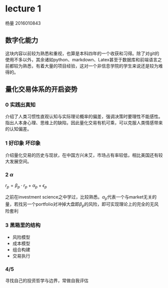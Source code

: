 # lecture 1 

杨量 2016010843

## 数字化能力

这块内容以前较为熟悉和重视，也算是本科四年的一个收获和习得。除了对git的使用不多以外，其余诸如python、markdown、Latex甚至于数据库和前端语言之前都较为熟悉，有着大量的项目经验，这对一个非信息学院的学生来说还是较为难得的。

## 量化交易体系的开启姿势

### 0 实践出真知

介绍了人类习惯性直观认知与实际理论概率的偏差，强调决策时要理性不能感性。指出人本身心理、思维上的缺陷，因此量化交易有机可乘，可以克服人类情感带来的认知偏差。

### 1 好印象 坏印象

介绍量化交易的历史与现状，在中国方兴未艾，市场占有率较低，相比美国还有较大发展空间。

### 2 $\alpha$

$r_p=\beta_p\cdot r_p+\alpha_p+\epsilon_p$

之前在investment science之中学过，比较熟悉。$\alpha_p$代表一个与market无关的量，若找另一个portfolio对冲掉大盘即$\beta_p$的风险，即可实现理论上的完全的无风险套利

### 3 黑箱里的结构

- 风险模型
- 成本模型
- 组合构建
- 交易执行

### 4/5

寻找自己的投资哲学与边界，常做自我评估

